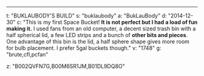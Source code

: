 ---
t: "BUKLAUBODY'S BUILD"
s: "buklaubody"
a: "BukLauBody"
d: "2014-12-30"
c: "This is my first Space Bucket! <strong>It is not perfect but I had a load of fun making it.</strong> I used fans from an old computer, a decent sized trash bin with a half spherical lid, a few LED strips and a bunch of <strong>other bits and pieces</strong>. One advantage of this bin is the lid, a half sphere shape gives more room for bulb placement. I prefer 5gal buckets though."
v: "1748"
g: "brute,cfl,pcfan"

z: "B002QVFN7G,B00M6SR1JM,B01DL9DQ8O"
